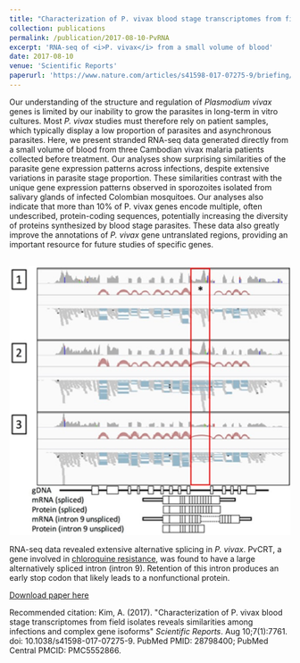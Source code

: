 ```yaml
---
title: "Characterization of P. vivax blood stage transcriptomes from field isolates reveals similarities among infections and complex gene isoforms"
collection: publications
permalink: /publication/2017-08-10-PvRNA
excerpt: 'RNA-seq of <i>P. vivax</i> from a small volume of blood'
date: 2017-08-10
venue: 'Scientific Reports'
paperurl: 'https://www.nature.com/articles/s41598-017-07275-9/briefing/signup/?origin=Nature&originReferralPoint=EmailBanner'
---
```

Our understanding of the structure and regulation of <i>Plasmodium vivax</i> genes is limited by our inability to grow the parasites in long-term in vitro cultures. Most <i>P. vivax</i> studies must therefore rely on patient samples, which typically display a low proportion of parasites and asynchronous parasites. Here, we present stranded RNA-seq data generated directly from a small volume of blood from three Cambodian vivax malaria patients collected before treatment. Our analyses show surprising similarities of the parasite gene expression patterns across infections, despite extensive variations in parasite stage proportion. These similarities contrast with the unique gene expression patterns observed in sporozoites isolated from salivary glands of infected Colombian mosquitoes. Our analyses also indicate that more than 10% of P. vivax genes encode multiple, often undescribed, protein-coding sequences, potentially increasing the diversity of proteins synthesized by blood stage parasites. These data also greatly improve the annotations of <i>P. vivax</i> gene untranslated regions, providing an important resource for future studies of specific genes.

<br/><img src='/images/PvRNAseq.png'>

RNA-seq data revealed extensive alternative splicing in <i>P. vivax</i>. PvCRT, a gene involved in [chloroquine resistance](https://www.nature.com/articles/s41467-019-12256-9), was found to have a large alternatively spliced intron (intron 9). Retention of this intron produces an early stop codon that likely leads to a nonfunctional protein.

[Download paper here](https://www.nature.com/articles/s41598-017-07275-9/briefing/signup/?origin=Nature&originReferralPoint=EmailBanner)

Recommended citation: Kim, A. (2017). &quot;Characterization of P. vivax blood stage transcriptomes from field isolates reveals similarities among infections and complex gene isoforms&quot; <i>Scientific Reports</i>. Aug 10;7(1):7761. doi: 10.1038/s41598-017-07275-9. PubMed PMID: 28798400; PubMed Central PMCID: PMC5552866.

